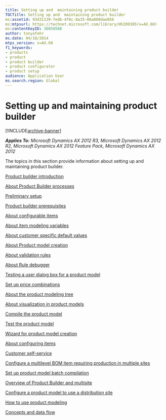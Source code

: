 ```yaml
---
title: Setting up and  maintaining product builder
TOCTitle: Setting up and  maintaining product builder
ms:assetid: 93d31139-7edb-4f0c-8a35-06a860dae856
ms:mtpsurl: https://technet.microsoft.com/library/Hh209385(v=AX.60)
ms:contentKeyID: 36058588
author: tonyafehr
ms.date: 04/18/2014
mtps_version: v=AX.60
f1_keywords:
- products
- product
- product builder
- product configurator
- product setup
audience: Application User
ms.search.region: Global
---
```


# Setting up and maintaining product builder 


[!INCLUDE[archive-banner](includes/archive-banner.md)]


_**Applies To:** Microsoft Dynamics AX 2012 R3, Microsoft Dynamics AX 2012 R2, Microsoft Dynamics AX 2012 Feature Pack, Microsoft Dynamics AX 2012_

The topics in this section provide information about setting up and maintaining product builder.

[Product builder introduction](product-builder-introduction.md)

[About Product Builder processes](about-product-builder-processes.md)

[Preliminary setup](preliminary-setup.md)

[Product builder prerequisites](product-builder-prerequisites.md)

[About configurable items](about-configurable-items.md)

[About item modeling variables](about-item-modeling-variables.md)

[About customer specific default values](about-customer-specific-default-values.md)

[About Product model creation](about-product-model-creation.md)

[About validation rules](about-validation-rules.md)

[About Rule debugger](about-rule-debugger.md)

[Testing a user dialog box for a product model](testing-a-user-dialog-box-for-a-product-model.md)

[Set up price combinations](set-up-price-combinations.md)

[About the product modeling tree](about-the-product-modeling-tree.md)

[About visualization in product models](about-visualization-in-product-models.md)

[Compile the product model](compile-the-product-model.md)

[Test the product model](test-the-product-model.md)

[Wizard for product model creation](wizard-for-product-model-creation.md)

[About configuring items](about-configuring-items.md)

[Customer self-service](customer-self-service.md)

[Configure a multilevel BOM item requiring production in multiple sites](configure-a-multilevel-bom-item-requiring-production-in-multiple-sites.md)

[Set up product model batch compilation](set-up-product-model-batch-compilation.md)

[Overview of Product Builder and multisite](overview-of-product-builder-and-multisite.md)

[Configure a product model to use a distribution site](configure-a-product-model-to-use-a-distribution-site.md)

[How to use product modeling](how-to-use-product-modeling.md)

[Concepts and data flow](concepts-and-data-flow.md)

  


